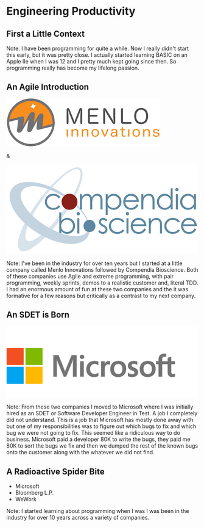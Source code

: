 #  Engineering Productivity
<!-- .slide: data-background="images/light-bulb-1246043_1920.jpg" -->


## First a Little Context
<!-- .slide: data-background="images/self.png" -->

Note: I have been programming for quite a while. Now I really didn't start this early, but it was
pretty close. I actually started learning BASIC on an Apple IIe when I was 12 and I pretty much kept
going since then. So programming really has become my lifelong passion.


## An Agile Introduction
![Menlo Innovations](images/menlo_logo.png)

& <!-- .element style="font-size: 60px" -->

![Compendia Bioscience](images/compendia_logo.jpeg) <!-- .element style="width: 28%" -->

Note: I've been in the industry for over ten years but I started at a little company called Menlo
Innovations followed by Compendia Bioscience. Both of these companies use Agile and extreme
programming, with pair programming, weekly sprints, demos to a realistic customer and, literal TDD.
I had an enormous amount of fun at these two companies and the it was formative for a few reasons
but critically as a contrast to my next company.


## An SDET is Born
![Microsoft](images/microsoft_PNG4.png) <!-- .element style="background: none" -->

Note: From these two companies I moved to Microsoft where I was initially hired as an SDET or
Software Developer Engineer in Test. A job  I completely did not understand. This is a job that
Microsoft has mostly done away with but one of my responsibilities was to figure out which bugs to
fix and which bug we were not going to fix. This seemed like a ridiculous way to do business.
Microsoft paid a developer 80K to write the bugs, they paid me 80K to sort the bugs we fix and then
we dumped the rest of the known bugs onto the customer along with the whatever we did not find.


## A Radioactive Spider Bite 
* Microsoft
* Bloomberg L.P.
* WeWork

Note: I started learning about programming when I was I was  been in the industry for over 10 years across a variety
of companies.
## 
